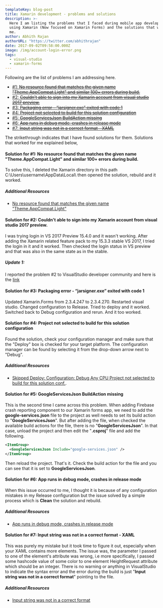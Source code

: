 ```yaml
---
templateKey: blog-post
title: Xamarin development - problems and solutions
description: >-
  Here I am listing the problems that I faced during mobile app development
  using Xamarin (Now focused on Xamarin Forms) and the solutions that worked for
  me.
author: Abhith Rajan
authorURL: "https://twitter.com/abhithrajan"
date: 2017-09-02T09:58:00.000Z
image: /img/account-login-error.png
tags:
  - visual-studio
  - xamarin-forms
---
```


Following are the list of problems I am addressing here.

- [#1: <strike>No resource found that matches the given name "Theme.AppCompat.Light" and similar 100+ errors during build.</strike>](#1)
- [#2: <strike>Couldn't able to sign into my Xamarin account from visual studio 2017 preview.</strike>](#2)
- [#3: <strike>Packaging error - “jarsigner.exe” exited with code 1</strike>](#3)
- [#4: <strike>Project not selected to build for this solution configuration</strike>](#4)
- [#5: <strike>GoogleServicesJson BuildAction missing</strike>](#5)
- [#6: <strike>App runs in debug mode, crashes in release mode</strike>](#6)
- [#7: <strike>Input string was not in a correct format - XAML</strike>](#7)

The strikethrough indicates that I have found solutions for them.
Solutions that worked for me explained below,

#### <a name="1"></a>Solution for #1: No resource found that matches the given name "Theme.AppCompat.Light" and similar 100+ errors during build.

To solve this, I deleted the Xamarin directory in this path C:\Users\username\AppData\Local\ then opened the solution, rebuild and it worked.

##### Additional Resources

- [No resource found that matches the given name "Theme.AppCompat.Light"](https://forums.xamarin.com/discussion/59017/no-resource-found-that-matches-the-given-name-theme-appcompat-light)

#### <a name="2"></a>Solution for #2: Couldn't able to sign into my Xamarin account from visual studio 2017 preview.

I was trying login in VS 2017 Preview 15.4.0 and it wasn't working. After adding the Xamarin related feature pack to my 15.3.3 stable VS 2017, I tried the login in it and it worked. Then checked the login status in VS preview and that was also in the same state as in the stable.

##### Update 1:

I reported the problem #2 to VisualStudio developer community and here is the [link](https://developercommunity.visualstudio.com/content/problem/106582/unable-to-sign-in-to-xamarin-account-unhandled-act.html)

#### <a name="3"></a>Solution for #3: Packaging error - “jarsigner.exe” exited with code 1

Updated Xamarin.Forms from 2.3.4.247 to 2.3.4.270. Restarted visual studio. Changed configuration to Release. Tried to deploy and it worked. Switched back to Debug configuration and rerun. And it too worked.

#### <a name="4"></a>Solution for #4: Project not selected to build for this solution configuration

Found the solution, check your configuration manager and make sure that the "Deploy" box is checked for your target platform. The configuration manager can be found by selecting it from the drop-down arrow next to "Debug".

##### Additional Resources

- [Skipped Deploy: Configuration: Debug Any CPU Project not selected to build for this solution conf.](https://forums.xamarin.com/discussion/67216/skipped-deploy-configuration-debug-any-cpu-project-not-selected-to-build-for-this-solution-conf).

#### <a name="5"></a>Solution for #5: GoogleServicesJson BuildAction missing

This is the second time I came across this problem. When adding Firebase crash reporting component to our Xamarin forms app, we need to add the **google-services.json** file to the project as well needs to set its build action to "**GoogleServicesJson**". But after adding the file, when checked the available build actions for the file, there is no "**GoogleServicesJson**". In that case, unload the project and then edit the "**.csproj**" file and add the following.

```xml
<ItemGroup>
  <GoogleServicesJson Include="google-services.json" />
</ItemGroup>
```

Then reload the project. That's it. Check the build action for the file and you can see that it is set to **GoogleServicesJson**.

#### <a name="6"></a>Solution for #6: App runs in debug mode, crashes in release mode

When this issue occurred to me, I thought it is because of any configuration mistakes in my Release configuration but the issue solved by a simple process which is **Clean** the solution and rebuild.

##### Additional Resources

- [App runs in debug mode, crashes in release mode](https://forums.xamarin.com/discussion/55666/app-runs-in-debug-mode-crashes-in-release-mode)

#### <a name="7"></a>Solution for #7: Input string was not in a correct format - XAML

This was purely my mistake but it took time to figure it out, especially when your XAML contains more elements. The issue was, the parameter I passed to one of the element's attribute was wrong, i.e more specifically, I passed some hashcode value of some color to one element HeightRequest attribute which should be an integer. There is no warning or anything in VisualStudio to indicate the syntax error and the error during the build is just "**Input string was not in a correct format**" pointing to the file.

##### Additional Resources

- [Input string was not in a correct format](https://forums.xamarin.com/discussion/55485/input-string-was-not-in-a-correct-format)
